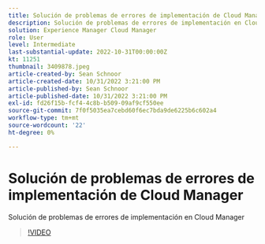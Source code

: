 ```yaml
---
title: Solución de problemas de errores de implementación de Cloud Manager
description: Solución de problemas de errores de implementación en Cloud Manager
solution: Experience Manager Cloud Manager
role: User
level: Intermediate
last-substantial-update: 2022-10-31T00:00:00Z
kt: 11251
thumbnail: 3409878.jpeg
article-created-by: Sean Schnoor
article-created-date: 10/31/2022 3:21:00 PM
article-published-by: Sean Schnoor
article-published-date: 10/31/2022 3:21:00 PM
exl-id: fd26f15b-fcf4-4c8b-b509-09af9cf550ee
source-git-commit: 7f0f5035ea7cebd60f6ec7bda9de6225b6c602a4
workflow-type: tm+mt
source-wordcount: '22'
ht-degree: 0%

---
```


# Solución de problemas de errores de implementación de Cloud Manager

Solución de problemas de errores de implementación en Cloud Manager

>[!VIDEO](https://video.tv.adobe.com/v/3409878/?quality=12&learn=on)
